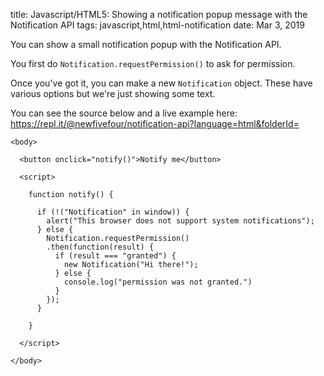 title: Javascript/HTML5: Showing a notification popup message with the Notification API
tags: javascript,html,html-notification
date: Mar 3, 2019

You can show a small notification popup with the Notification API.

You first do `Notification.requestPermission()` to ask for permission.

Once you've got it, you can make a new `Notification` object. These have various options but we're just showing some text.

You can see the source below and a live example here: https://repl.it/@newfivefour/notification-api?language=html&folderId=

```
<body>
  
  <button onclick="notify()">Notify me</button>

  <script>

    function notify() {

      if (!("Notification" in window)) {
        alert("This browser does not support system notifications");
      } else {
        Notification.requestPermission()
        .then(function(result) {
          if (result === "granted") {
            new Notification("Hi there!");
          } else {
            console.log("permission was not granted.")
          }
        });
      }
        
    }

  </script>

</body>
```
